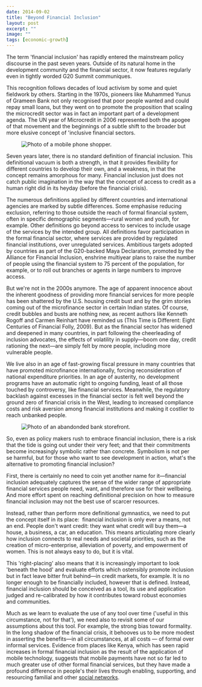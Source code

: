 ```yaml
---
date: 2014-09-02
title: "Beyond Financial Inclusion"
layout: post
excerpt: ""
image: ""
tags: [economic-growth]
---
```

<p>The term 'financial inclusion' has rapidly entered the mainstream policy discourse in the past seven years. Outside of its natural home in the development community and the financial sector, it now features regularly even in tightly worded G20 Summit communiques.</p><p>This recognition follows decades of loud activism by some and quiet fieldwork by others. Starting in the 1970s, pioneers like Muhammed Yunus of Grameen Bank not only recognised that poor people wanted and could repay small loans, but they went on to promote the proposition that scaling the microcredit sector was in fact an important part of a development agenda. The UN year of Microcredit in 2006 represented both the apogee of that movement and the beginnings of a subtle shift to the broader but more elusive concept of 'inclusive financial sectors.</p><figure class="kg-card kg-image-card"><img src="https://pubs.ghost.io/uploads/johnpamowens.jpg" class="kg-image" alt="Photo of a mobile phone shopper." loading="lazy" title="Photo Credit: flickr.com/photos/johnpamowens"></figure><p>Seven years later, there is no standard definition of financial inclusion. This definitional vacuum is both a strength, in that it provides flexibility for different countries to develop their own, and a weakness, in that the concept remains amorphous for many. Financial inclusion just does not catch public imagination in the way that the concept of access to credit as a human right did in its heyday (before the financial crisis).</p><p>The numerous definitions applied by different countries and international agencies are marked by subtle differences. Some emphasise reducing exclusion, referring to those outside the reach of formal financial system, often in specific demographic segments—rural women and youth, for example. Other definitions go beyond access to services to include usage of the services by the intended group. All definitions favor participation in the formal financial sector, where services are provided by regulated financial institutions, over unregulated services. Ambitious targets adopted by countries as part of the G20-backed Maya Declaration, promoted by the Alliance for Financial Inclusion, enshrine multiyear plans to raise the number of people using the financial system to 75 percent of the population, for example, or to roll out branches or agents in large numbers to improve access.</p><p>But we're not in the 2000s anymore. The age of apparent innocence about the inherent goodness of providing more financial services for more people has been shattered by the U.S. housing credit bust and by the grim stories coming out of the microfinance sector in certain Indian states. Of course, credit bubbles and busts are nothing new, as recent authors like Kenneth Rogoff and Carmen Reinhart have reminded us (This Time is Different: Eight Centuries of Financial Folly, 2009). But as the financial sector has widened and deepened in many countries, in part following the cheerleading of inclusion advocates, the effects of volatility in supply—boom one day, credit rationing the next—are simply felt by more people, including more vulnerable people.</p><p>We live also in an age of fast-growing fiscal pressure in many countries that have promoted microfinance internationally, forcing reconsideration of national expenditure priorities. In an age of austerity, no development programs have an automatic right to ongoing funding, least of all those touched by controversy, like financial services. Meanwhile, the regulatory backlash against excesses in the financial sector is felt well beyond the ground zero of financial crisis in the West, leading to increased compliance costs and risk aversion among financial institutions and making it costlier to reach unbanked people.</p><figure class="kg-card kg-image-card"><img src="https://pubs.ghost.io/uploads/34639780@N07.jpg" class="kg-image" alt="Photo of an abandonded bank storefront." loading="lazy" title="Photo Credit: flickr.com/photos/34639780@N07"></figure><p>So, even as policy makers rush to embrace financial inclusion, there is a risk that the tide is going out under their very feet; and that their commitments become increasingly symbolic rather than concrete. Symbolism is not per se harmful, but for those who want to see development in action, what's the alternative to promoting financial inclusion?</p><p>First, there is certainly no need to coin yet another name for it—financial inclusion adequately captures the sense of the wider range of appropriate financial services people need, want, and therefore use for their wellbeing. And more effort spent on reaching definitional precision on how to measure financial inclusion may not the best use of scarcer resources.</p><p>Instead, rather than perform more definitional gymnastics, we need to put the concept itself in its place:  financial inclusion is only ever a means, not an end. People don't want credit: they want what credit will buy them—a house, a business, a car, an education. This means articulating more clearly how inclusion connects to real needs and societal priorities, such as the creation of micro-enterprise, alleviation of poverty, and empowerment of women. This is not always easy to do, but it is vital.</p><p>This 'right-placing' also means that it is increasingly important to look 'beneath the hood' and evaluate efforts which ostensibly promote inclusion but in fact leave bitter fruit behind—in credit markets, for example. It is no longer enough to be financially included, however that is defined. Instead, financial inclusion should be conceived as a tool, its use and application judged and re-calibrated by how it contributes toward robust economies and communities.</p><p>Much as we learn to evaluate the use of any tool over time ('useful in this circumstance, not for that'), we need also to revisit some of our assumptions about this tool. For example, the strong bias toward formality. In the long shadow of the financial crisis, it behooves us to be more modest in asserting the benefits—in all circumstances, at all costs — of formal over informal services. Evidence from places like Kenya, which has seen rapid increases in formal financial inclusion as the result of the application of mobile technology, suggests that mobile payments have not so far led to much greater use of other formal financial services, but they have made a profound difference in people's their lives through enabling, supporting, and resourcing familial and other <a href="http://www.fsdkenya.org/pdf_documents/12-03-23_FinLandscapes_summary_report.pdf">social networks</a>.</p>
  